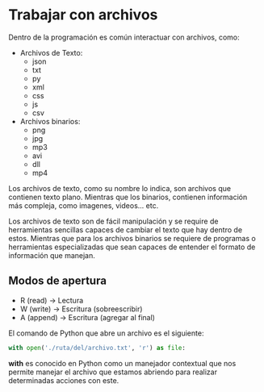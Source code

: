 # Trabajar con archivos

Dentro de la programación es común interactuar con archivos, como:

+ Archivos de Texto:
  - json
  - txt
  - py
  - xml
  - css
  - js
  - csv
+ Archivos binarios:
  - png
  - jpg
  - mp3
  - avi
  - dll
  - mp4

Los archivos de texto, como su nombre lo indica, son archivos que contienen texto plano. Mientras que los binarios, contienen información más compleja, como imagenes, videos... etc.

Los archivos de texto son de fácil manipulación y se require de herramientas sencillas capaces de cambiar el texto que hay dentro de estos. Mientras que para los archivos binarios se requiere de programas o herramientas especializadas que sean capaces de entender el formato de información que manejan.

## Modos de apertura

+ R (read)   -> Lectura
+ W (write)  -> Escritura (sobreescribir)
+ A (append) -> Escritura (agregar al final)

El comando de Python que abre un archivo es el siguiente:

```python
with open('./ruta/del/archivo.txt', 'r') as file:
```

**with** es conocido en Python como un manejador contextual que nos permite manejar el archivo que estamos abriendo para realizar determinadas acciones con este.